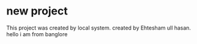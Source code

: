 # new project
This project was created by local system.
created by Ehtesham ull hasan. hello i am from banglore

